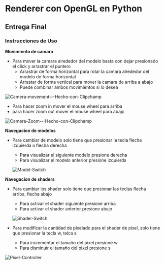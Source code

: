 # Renderer con OpenGL en Python
## Entrega Final
### Instrucciones de Uso
**Movimiento de camara**
- Para mover la camara alrededor del modelo basta con dejar presionado el click y arrastrar el puntero
  + Arrastrar de forma horizontal para rotar la camara alrededor del modelo de forma horizontal
  + Arrastar de forma vertical para mover la camara de arriba a abajo
  + Puede combinar ambos movimientos si lo desea

![Camera-movement-‐-Hecho-con-Clipchamp](https://github.com/LeivaDiego/Renderer_OpenGL/assets/110699607/5d33fd64-4780-4e9d-9689-dfd2fc8acea9)

- Para hacer zoom in mover el mouse wheel para arriba
- para hacer zoom out mover el mouse wheel para abajo

![Camera-Zoom-‐-Hecho-con-Clipchamp](https://github.com/LeivaDiego/Renderer_OpenGL/assets/110699607/da7d2333-70c8-47fb-9959-aae442dbfcee)


**Navegacion de modelos**
- Para cambiar de modelo solo tiene que presionar la tecla flecha izquierda o flecha derecha
  -   Para visualizar el siguiente modelo presione derecha
  -  Para visualizar el modelo anterior presione izquierda
    
  ![Model-Switch](https://github.com/LeivaDiego/Renderer_OpenGL/assets/110699607/111612e4-0142-42e7-b4ab-ef108c7e9282)

**Navegacion de shaders**
- Para cambiar los shader solo tiene que presionar las teclas flecha arriba, flecha abajo 
  -   Para activar el shader siguiente presione arriba
  -   Para activar el shader anterior presione abajo
 
  ![Shader-Switch](https://github.com/LeivaDiego/Renderer_OpenGL/assets/110699607/990ff8d7-84c2-4920-8954-fabfbd42e057)

- Para modificar la cantidad de pixelado para el shader de pixel, solo tiene que presionar la tecla w, telca s
  - Para incrementar el tamaño del pixel presione w
  - Para disminuir el tamaño del pixel presione s

 ![Pixel-Controller](https://github.com/LeivaDiego/Renderer_OpenGL/assets/110699607/d3353590-ea5c-4a5f-9a78-08e3b3e5f3ca)
